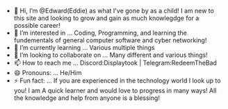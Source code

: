 - 👋 Hi, I’m @Edward(Eddie) as what I've gone by as a child! I am new to this site and looking to grow and gain as much knowlegdge for a possible career!
- 👀 I’m interested in ... Coding, Programming, and learning the fundementals of general computer software and cyber networking!
- 🌱 I’m currently learning ... Various multiple things
- 💞️ I’m looking to collaborate on ... Many different and various things!
- 📫 How to reach me ... Discord:Displaytook | Telegram:RedeemTheBad
- 😄 Pronouns: ... He/Him
- ⚡ Fun fact: ... If you are experienced in the technology world I look up to you! I am A quick learner and would love to progress in many ways! All the knowledge and help from anyone is a blessing!

<!---
EdwardIrvin96/EdwardIrvin96 is a ✨ special ✨ repository because its `README.md` (this file) appears on your GitHub profile.
You can click the Preview link to take a look at your changes.
--->
